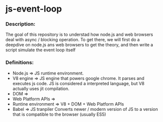 # js-event-loop

### Description:
The goal of this repository is to understad how node.js and web browsers deal with async / blocking operation. To get there, we will first do a deepdive on node.js ans web browsers to get the theory, and then write a script simulate the event loop itself

### Definitions:
* Node.js => JS runtime environment.
* V8 engine => JS engine that powers google chrome. It parses and executes js code. JS is considered a interpreted language, but V8 actually uses jit compilation. 
* DOM =>
* Web Platform APIs =>
* Runtine environment => V8 + DOM + Web Platform APIs
* Babel => JS tranpiler Converts newer / modern version of JS to a version that is compatible to the browser (usually ES5)



